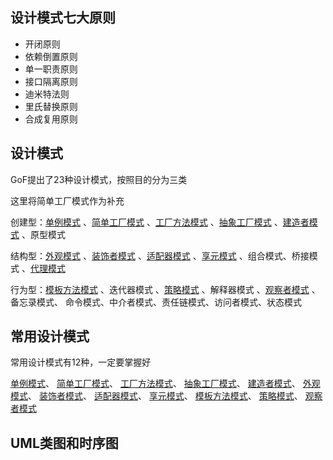 ## 设计模式七大原则

- 开闭原则
- 依赖倒置原则
- 单一职责原则
- 接口隔离原则
- 迪米特法则
- 里氏替换原则
- 合成复用原则

## 设计模式

GoF提出了23种设计模式，按照目的分为三类

这里将简单工厂模式作为补充

创建型：[单例模式](pattern/src/creational/singleton/readme.md)
、[简单工厂模式](pattern/src/creational/simplefactory/readme.md)
、[工厂方法模式](pattern/src/creational/factorymethod/readme.md)
、[抽象工厂模式](pattern/src/creational/abstractfactory/readme.md)
、[建造者模式](pattern/src/creational/builder/readme.md)
、原型模式

结构型：[外观模式](pattern/src/structural/facade/readme.md)
、[装饰者模式](pattern/src/structural/decorator/readme.md)
、[适配器模式](pattern/src/structural/adapter/readme.md)
、[享元模式](pattern/src/structural/flyweight/readme.md)
、组合模式、桥接模式
、[代理模式](pattern/src/structural/proxy/readme.md)

行为型：[模板方法模式](pattern/src/behavioral/templatemethod/readme.md)
、迭代器模式
、[策略模式](pattern/src/behavioral/strategy/readme.md)
、解释器模式
、[观察者模式](pattern/src/behavioral/observer/readme.md)
、备忘录模式、
命令模式、中介者模式、责任链模式、访问者模式、状态模式

## 常用设计模式
常用设计模式有12种，一定要掌握好

[单例模式](pattern/src/creational/singleton/readme.md)、
[简单工厂模式](pattern/src/creational/simplefactory/readme.md)、
[工厂方法模式](pattern/src/creational/factorymethod/readme.md)、
[抽象工厂模式](pattern/src/creational/abstractfactory/readme.md)、
[建造者模式](pattern/src/creational/builder/readme.md)、
[外观模式](pattern/src/structural/facade/readme.md)、
[装饰者模式](pattern/src/structural/decorator/readme.md)、
[适配器模式](pattern/src/structural/adapter/readme.md)、
[享元模式](pattern/src/structural/flyweight/readme.md)、
[模板方法模式](pattern/src/behavioral/templatemethod/readme.md)、
[策略模式](pattern/src/behavioral/strategy/readme.md)、
[观察者模式](pattern/src/behavioral/observer/readme.md)

## UML类图和时序图